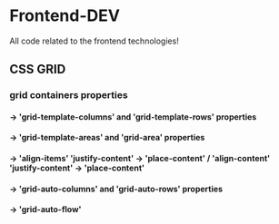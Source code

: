 # Frontend-DEV

All code related to the frontend technologies!

<!-- CSS folder added -->

## CSS GRID

### grid containers properties

#### -> 'grid-template-columns' and 'grid-template-rows' properties

#### -> 'grid-template-areas' and 'grid-area' properties

#### -> 'align-items' 'justify-content' -> 'place-content' / 'align-content' 'justify-content' -> 'place-content'

#### -> 'grid-auto-columns' and 'grid-auto-rows' properties

#### -> 'grid-auto-flow'

